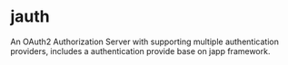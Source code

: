 # jauth
An OAuth2 Authorization Server with supporting multiple authentication providers, includes a authentication provide base on japp framework. 
